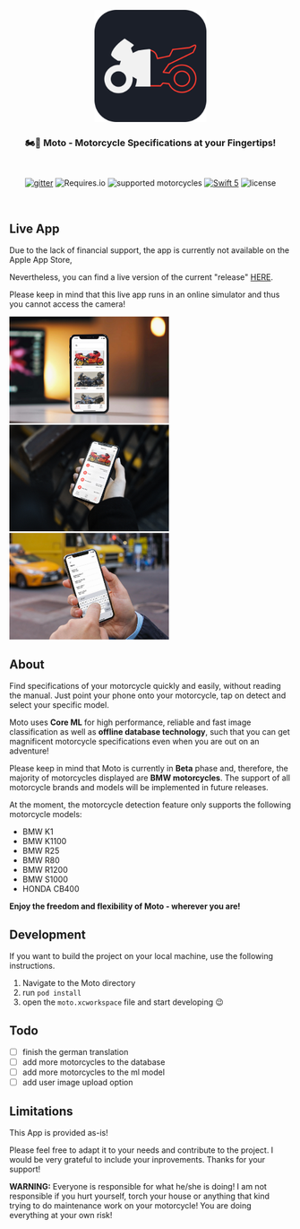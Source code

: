 <p align="center">
  <img width="200" src="assets/logo.png">
  <h3 align="center">🏍💨 Moto - Motorcycle Specifications at your Fingertips!</h3></br>
  <p align="center">
	<a href="https://gitter.im/moto-iOS/community"><img alt="gitter" src="https://img.shields.io/gitter/room/nwjs/nw.js.svg"></a>
	<img alt="Requires.io" src="https://img.shields.io/requires/github/GatCode/Moto">
	<img alt="supported motorcycles" src="https://img.shields.io/badge/supported%20motorcycles-%3C200-red">
	<a href="https://developer.apple.com/swift/"><img alt="Swift 5" src="https://img.shields.io/badge/swift-5-orange.svg?style=flat"></a>
	<img alt="license" src="https://img.shields.io/badge/license-MIT-blue.svg">
  </p>
</p>
<br>

## Live App
Due to the lack of financial support, the app is currently not available on the Apple App Store,

Nevertheless, you can find a live version of the current "release" [HERE](https://appetize.io/app/98xumvjm43fj85fcuv9v7pdhwm?device=iphonex&scale=75&orientation=portrait&osVersion=13.3).

Please keep in mind that this live app runs in an online simulator and thus you cannot access the camera!

<img width="285" src="assets/mockup1.jpg"><img width="285" src="assets/mockup2.jpg"><img width="285" src="assets/mockup3.jpg">

## About
Find specifications of your motorcycle quickly and easily, without reading the manual. Just point your phone onto your motorcycle, tap on detect and select your specific model.

Moto uses **Core ML** for high performance, reliable and fast image classification as well as **offline database technology**, such that you can get magnificent motorcycle specifications even when you are out on an adventure!

Please keep in mind that Moto is currently in **Beta** phase and, therefore, the majority of motorcycles displayed are **BMW motorcycles**. The support of all motorcycle brands and models will be implemented in future releases.

At the moment, the motorcycle detection feature only supports the following motorcycle models:  
- BMW K1  
- BMW K1100  
- BMW R25  
- BMW R80  
- BMW R1200  
- BMW S1000  
- HONDA CB400  

**Enjoy the freedom and flexibility of Moto - wherever you are!**

## Development
If you want to build the project on your local machine, use the following instructions.

1. Navigate to the Moto directory
2. run ```pod install```
3. open the ```moto.xcworkspace``` file and start developing 😉

## Todo
- [ ] finish the german translation
- [ ] add more motorcycles to the database
- [ ] add more motorcycles to the ml model
- [ ] add user image upload option

## Limitations
This App is provided as-is!

Please feel free to adapt it to your needs and contribute to the project. I would be very grateful to include your inprovements. Thanks for your support!

**WARNING:** Everyone is responsible for what he/she is doing! I am not responsible if you hurt yourself, torch your house or anything that kind trying to do maintenance work on your motorcycle! You are doing everything at your own risk!
